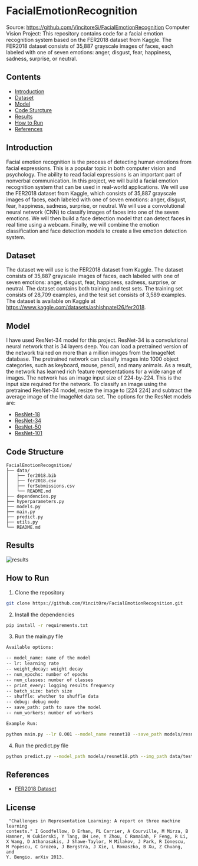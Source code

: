 # FacialEmotionRecognition

Source: https://github.com/VincitoreSi/FacialEmotionRecognition
Computer Vision Project: This repository contains code for a facial emotion recognition system based on the FER2018 dataset from Kaggle. The FER2018 dataset consists of 35,887 grayscale images of faces, each labeled with one of seven emotions: anger, disgust, fear, happiness, sadness, surprise, or neutral.

## Contents
<!-- list -->

* [Introduction](#introduction)
* [Dataset](#dataset)
* [Model](#model)
* [Code Sturcture](#code-structure)
* [Results](#results)
* [How to Run](#how-to-run)
* [References](#references)

<!-- listend -->

## Introduction
<!-- introduction -->
Facial emotion recognition is the process of detecting human emotions from facial expressions. This is a popular topic in both computer vision and psychology. The ability to read facial expressions is an important part of nonverbal communication. In this project, we will build a facial emotion recognition system that can be used in real-world applications. We will use the FER2018 dataset from Kaggle, which consists of 35,887 grayscale images of faces, each labeled with one of seven emotions: anger, disgust, fear, happiness, sadness, surprise, or neutral. We will use a convolutional neural network (CNN) to classify images of faces into one of the seven emotions. We will then build a face detection model that can detect faces in real time using a webcam. Finally, we will combine the emotion classification and face detection models to create a live emotion detection system.

<!-- introductionend -->

## Dataset
<!-- dataset -->
The dataset we will use is the FER2018 dataset from Kaggle. The dataset consists of 35,887 grayscale images of faces, each labeled with one of seven emotions: anger, disgust, fear, happiness, sadness, surprise, or neutral. The dataset contains both training and test sets. The training set consists of 28,709 examples, and the test set consists of 3,589 examples. The dataset is available on Kaggle at https://www.kaggle.com/datasets/ashishpatel26/fer2018.

## Model
<!-- model -->
I have used ResNet-34 model for this project. ResNet-34 is a convolutional neural network that is 34 layers deep. You can load a pretrained version of the network trained on more than a million images from the ImageNet database. The pretrained network can classify images into 1000 object categories, such as keyboard, mouse, pencil, and many animals. As a result, the network has learned rich feature representations for a wide range of images. The network has an image input size of 224-by-224. This is the input size required for the network. To classify an image using the pretrained ResNet-34 model, resize the image to [224 224] and subtract the average image of the ImageNet data set.
The options for the ResNet models are:
<!-- list -->
* [ResNet-18](https://www.mathworks.com/help/deeplearning/ref/resnet18.html)
* [ResNet-34](https://www.mathworks.com/help/deeplearning/ref/resnet34.html)
* [ResNet-50](https://www.mathworks.com/help/deeplearning/ref/resnet50.html)
* [ResNet-101](https://www.mathworks.com/help/deeplearning/ref/resnet101.html)
<!-- listend -->

## Code Structure
<!-- code structure -->
    FacialEmotionRecognition/
    ├── data/
    │   ├── fer2018.bib
    │   ├── fer2018.csv
    │   ├── ferSubmissions.csv
    │   └── README.md
    ├── dependencies.py
    ├── hyperparameters.py
    ├── models.py
    ├── main.py
    ├── predict.py
    ├── utils.py
    └── README.md

<!-- code structureend -->

## Results
<!-- results -->
![results](res.png)

<!-- resultsend -->

## How to Run
<!-- how to run -->
1. Clone the repository
```bash
git clone https://github.com/Vincit0re/FacialEmotionRecognition.git
```
2. Install the dependencies
```bash
pip install -r requirements.txt
```
3. Run the main.py file
```bash
Available options:

-- model_name: name of the model
-- lr: learning rate
-- weight_decay: weight decay
-- num_epochs: number of epochs
-- num_classes: number of classes
-- print_every: logging results frequency
-- batch_size: batch size
-- shuffle: whether to shuffle data
-- debug: debug mode
-- save_path: path to save the model
-- num_workers: number of workers
```
<!-- listend -->

```bash
Example Run:

python main.py --lr 0.001 --model_name resnet18 --save_path models/resnet18.pth
```

4. Run the predict.py file
```bash
python predict.py --model_path models/resnet18.pth --img_path data/test/0.jpg
```
<!-- how to runend -->

## References
<!-- references -->
* [FER2018 Dataset](https://www.kaggle.com/datasets/ashishpatel26/fer2018)
<!-- referencesend -->

## License
```
 "Challenges in Representation Learning: A report on three machine learning
contests." I Goodfellow, D Erhan, PL Carrier, A Courville, M Mirza, B
Hamner, W Cukierski, Y Tang, DH Lee, Y Zhou, C Ramaiah, F Feng, R Li,
X Wang, D Athanasakis, J Shawe-Taylor, M Milakov, J Park, R Ionescu,
M Popescu, C Grozea, J Bergstra, J Xie, L Romaszko, B Xu, Z Chuang, and
Y. Bengio. arXiv 2013.
```